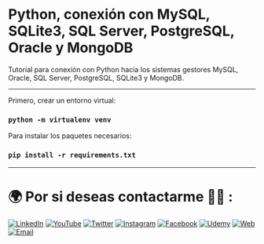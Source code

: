 # Python, conexión con MySQL, SQLite3, SQL Server, PostgreSQL, Oracle y MongoDB

Tutorial para conexión con Python hacia los sistemas gestores MySQL, Oracle, SQL Server, PostgreSQL, SQLite3 y MongoDB.

<hr/>

Primero, crear un entorno virtual:
### `python -m virtualenv venv`

Para instalar los paquetes necesarios:
### `pip install -r requirements.txt`

<hr/>

# 🌍 Por si deseas contactarme 👨‍💻 :

[![LinkedIn](https://img.shields.io/badge/LinkedIn-Oscar_Garcia-0077B5?style=for-the-badge&logo=linkedin&logoColor=white&labelColor=101010)](https://pe.linkedin.com/in/uskokrum2010)
[![YouTube](https://img.shields.io/badge/YouTube-UskoKruM2010-FF0000?style=for-the-badge&logo=youtube&logoColor=white&labelColor=101010)](https://youtube.com/uskokrum2010)
[![Twitter](https://img.shields.io/badge/Twitter-@uskokrum2010-1DA1F2?style=for-the-badge&logo=twitter&logoColor=white&labelColor=101010)](https://twitter.com/uskokrum2010)
[![Instagram](https://img.shields.io/badge/Instagram-@uskokrum2010-E4405F?style=for-the-badge&logo=instagram&logoColor=white&labelColor=101010)](https://instagram.com/uskokrum2010)
[![Facebook](https://img.shields.io/badge/Facebook-@uskokrum2010-1877F2?style=for-the-badge&logo=facebook&logoColor=white&labelColor=101010)](https://facebook.com/uskokrum2010)
[![Udemy](https://img.shields.io/badge/Udemy-Oscar_Garcia-EC5252?style=for-the-badge&logo=udemy&logoColor=white&labelColor=101010)](https://www.udemy.com/course/sql-para-administracion-de-bases-de-datos-con-mysql/)
[![Web](https://img.shields.io/badge/My_Website-uskokrum2010.com-14a1f0?style=for-the-badge&logo=dev.to&logoColor=white&labelColor=101010)](https://uskokrum2010.com)
[![Email](https://img.shields.io/badge/uskokrum2010@gmail.com-mi_email_personal-D14836?style=for-the-badge&logo=gmail&logoColor=white&labelColor=101010)](mailto:uskokrum2010@gmail.com)
